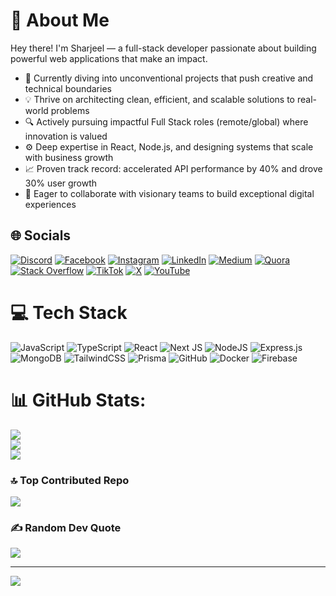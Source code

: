 # 💫 About Me  
Hey there! I'm Sharjeel — a full-stack developer passionate about building powerful web applications that make an impact.
* 🧪 Currently diving into unconventional projects that push creative and technical boundaries
* 💡 Thrive on architecting clean, efficient, and scalable solutions to real-world problems
* 🔍 Actively pursuing impactful Full Stack roles (remote/global) where innovation is valued
* ⚙️ Deep expertise in React, Node.js, and designing systems that scale with business growth
* 📈 Proven track record: accelerated API performance by 40% and drove 30% user growth
* 🤝 Eager to collaborate with visionary teams to build exceptional digital experiences

## 🌐 Socials
[![Discord](https://img.shields.io/badge/Discord-%237289DA.svg?logo=discord&logoColor=white)](https://discord.gg/sharjeelfaiq610)
[![Facebook](https://img.shields.io/badge/Facebook-%231877F2.svg?logo=Facebook&logoColor=white)](https://facebook.com/sharjeelfaiq610)
[![Instagram](https://img.shields.io/badge/Instagram-%23E4405F.svg?logo=Instagram&logoColor=white)](https://instagram.com/sharjeelfaiq)
[![LinkedIn](https://img.shields.io/badge/LinkedIn-%230077B5.svg?logo=linkedin&logoColor=white)](https://linkedin.com/in/sharjeelfaiq)
[![Medium](https://img.shields.io/badge/Medium-12100E?logo=medium&logoColor=white)](https://medium.com/@sharjeelfaiq)
[![Quora](https://img.shields.io/badge/Quora-%23B92B27.svg?logo=Quora&logoColor=white)](https://quora.com/profile/Sharjeel-Faiq-1)
[![Stack Overflow](https://img.shields.io/badge/-Stackoverflow-FE7A16?logo=stack-overflow&logoColor=white)](https://stackoverflow.com/users/sharjeel-faiq)
[![TikTok](https://img.shields.io/badge/TikTok-%23000000.svg?logo=TikTok&logoColor=white)](https://tiktok.com/@sharjeelfaiq16)
[![X](https://img.shields.io/badge/X-black.svg?logo=X&logoColor=white)](https://x.com/SharjeelFaiq)
[![YouTube](https://img.shields.io/badge/YouTube-%23FF0000.svg?logo=YouTube&logoColor=white)](https://youtube.com/@sharjeelfaiq16)

# 💻 Tech Stack
![JavaScript](https://img.shields.io/badge/javascript-%23323330.svg?style=for-the-badge&logo=javascript&logoColor=%23F7DF1E)
![TypeScript](https://img.shields.io/badge/typescript-%23007ACC.svg?style=for-the-badge&logo=typescript&logoColor=white)
![React](https://img.shields.io/badge/react-%2320232a.svg?style=for-the-badge&logo=react&logoColor=%2361DAFB)
![Next JS](https://img.shields.io/badge/Next-black?style=for-the-badge&logo=next.js&logoColor=white)
![NodeJS](https://img.shields.io/badge/node.js-6DA55F?style=for-the-badge&logo=node.js&logoColor=white)
![Express.js](https://img.shields.io/badge/express.js-%23404d59.svg?style=for-the-badge&logo=express&logoColor=%2361DAFB)
![MongoDB](https://img.shields.io/badge/MongoDB-%234ea94b.svg?style=for-the-badge&logo=mongodb&logoColor=white)
![TailwindCSS](https://img.shields.io/badge/tailwindcss-%2338B2AC.svg?style=for-the-badge&logo=tailwind-css&logoColor=white)
![Prisma](https://img.shields.io/badge/Prisma-3982CE?style=for-the-badge&logo=Prisma&logoColor=white)
![GitHub](https://img.shields.io/badge/github-%23121011.svg?style=for-the-badge&logo=github&logoColor=white)
![Docker](https://img.shields.io/badge/docker-%230db7ed.svg?style=for-the-badge&logo=docker&logoColor=white)
![Firebase](https://img.shields.io/badge/firebase-%23039BE5.svg?style=for-the-badge&logo=firebase)

# 📊 GitHub Stats:
![](https://github-readme-stats.vercel.app/api?username=sharjeelfaiq&theme=dark&hide_border=false&include_all_commits=true&count_private=true)<br/>
![](https://github-readme-streak-stats.herokuapp.com/?user=sharjeelfaiq&theme=dark&hide_border=false)<br/>
![](https://github-readme-stats.vercel.app/api/top-langs/?username=sharjeelfaiq&theme=dark&hide_border=false&include_all_commits=true&count_private=true&layout=compact)

### 🔝 Top Contributed Repo
![](https://github-contributor-stats.vercel.app/api?username=sharjeelfaiq&limit=5&theme=dark&combine_all_yearly_contributions=true)

### ✍️ Random Dev Quote
![](https://quotes-github-readme.vercel.app/api?type=vetical&theme=tokyonight)

---
[![](https://visitcount.itsvg.in/api?id=sharjeelfaiq&icon=10&color=0)](https://visitcount.itsvg)

